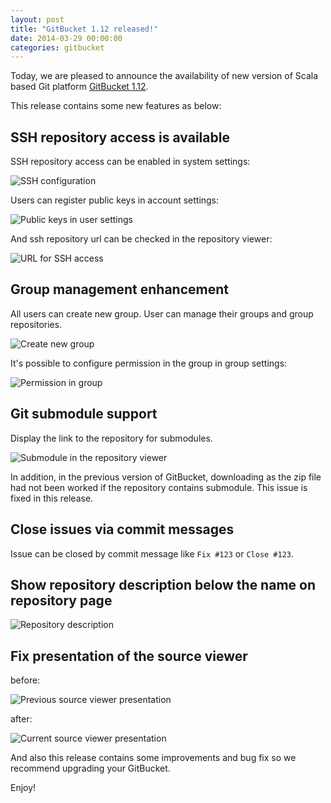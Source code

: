 ```yaml
---
layout: post
title: "GitBucket 1.12 released!"
date: 2014-03-29 00:00:00
categories: gitbucket
---
```

Today, we are pleased to announce the availability of new version of Scala based Git platform [GitBucket 1.12](https://github.com/gitbucket/gitbucket/releases/tag/1.12).

This release contains some new features as below:

## SSH repository access is available

SSH repository access can be enabled in system settings:

![SSH configuration]({{site.baseurl}}/images/gitbucket-1.12/ssh.png)

Users can register public keys in account settings:

![Public keys in user settings]({{site.baseurl}}/images/gitbucket-1.12/pubkey.png)

And ssh repository url can be checked in the repository viewer:

![URL for SSH access]({{site.baseurl}}/images/gitbucket-1.12/ssh-url.png)

## Group management enhancement

All users can create new group. User can manage their groups and group repositories.

![Create new group]({{site.baseurl}}/images/gitbucket-1.12/group1.png)

It's possible to configure permission in the group in group settings:

![Permission in group]({{site.baseurl}}/images/gitbucket-1.12/group2.png)

## Git submodule support

Display the link to the repository for submodules.

![Submodule in the repository viewer]({{site.baseurl}}/images/gitbucket-1.12/submodule.png)

In addition, in the previous version of GitBucket, downloading as the zip file had not been worked if the repository contains submodule. This issue is fixed in this release.

## Close issues via commit messages

Issue can be closed by commit message like `Fix #123` or `Close #123`.

## Show repository description below the name on repository page

![Repository description]({{site.baseurl}}/images/gitbucket-1.12/repository_desc.png)

## Fix presentation of the source viewer

before:

![Previous source viewer presentation]({{site.baseurl}}/images/gitbucket-1.12/blob_before.png)

after:

![Current source viewer presentation]({{site.baseurl}}/images/gitbucket-1.12/blob_after.png)

And also this release contains some improvements and bug fix so we recommend upgrading your GitBucket.

Enjoy!
